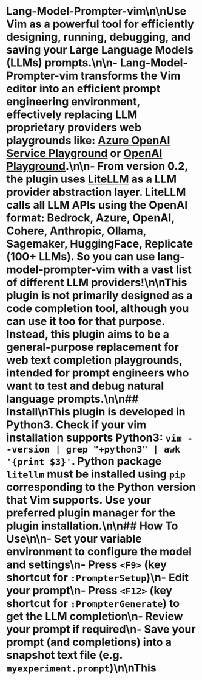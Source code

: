 # Lang-Model-Prompter-vim\n\nUse Vim as a powerful tool for efficiently designing, running, debugging, and saving your Large Language Models (LLMs) prompts.\n\n- Lang-Model-Prompter-vim transforms the Vim editor into an efficient prompt engineering environment, effectively replacing LLM proprietary providers web playgrounds like: [Azure OpenAI Service Playground](https:\/\/oai.azure.com\/{portal\/) or [OpenAI Playground](https:\/\/platform.openai.com\/playground).\n\n- From version 0.2, the plugin uses [LiteLLM](https:\/\/github.com\/BerriAI\/litellm) as a LLM provider abstraction layer.  LiteLLM calls all LLM APIs using the OpenAI format: Bedrock, Azure, OpenAI, Cohere, Anthropic, Ollama, Sagemaker, HuggingFace, Replicate (100+ LLMs). So you can use lang-model-prompter-vim with a vast list of different LLM providers!\n\nThis plugin is not primarily designed as a code completion tool, although you can use it too for that purpose. Instead, this plugin aims to be a general-purpose replacement for web text completion playgrounds, intended for prompt engineers who want to test and debug natural language prompts.\n\n## Install\nThis plugin is developed in Python3. Check if your vim installation supports Python3: `vim --version | grep "+python3" | awk '{print $3}'`. Python package `litellm` must be installed using `pip` corresponding to the Python version that Vim supports. Use your preferred plugin manager for the plugin installation.\n\n## How To Use\n\n- Set your variable environment to configure the model and settings\n- Press `<F9>` (key shortcut for `:PrompterSetup`)\n- Edit your prompt\n- Press `<F12>`  (key shortcut for `:PrompterGenerate`) to get the LLM completion\n- Review your prompt if required\n- Save your prompt (and completions) into a snapshot text file (e.g. `myexperiment.prompt`)\n\nThis 
